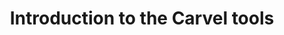 ---
title: Introduction to the Carvel tools
description: An introduction to many of the tools in the Carvel tool set and how they can be composed together to help in Kubernetes application deployment.
summary:  An introduction to many of the tools in the Carvel tool set and how they can be composed together to help in Kubernetes application deployment.
lab: lab-carvel
length: 15
featured: true
featuredweight: 1
logo: "images/workshops/logo-carvel-2.png"
tags:
  - Microservices
  - Kubernetes
  - Carvel
weight: 4
aliases:
  - /workshops/lab-getting-started-with-carvel
---